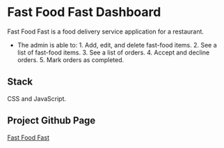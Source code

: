 # Fast Food Fast Dashboard
Fast Food Fast is a food  delivery service application for a restaurant. 
 - The admin is able to:
        1. Add, edit, and delete fast-food items.
        2. See a list of fast-food items.
        3. See a list of orders.
        4. Accept and decline orders.
        5. Mark orders as completed.

## Stack
CSS and JavaScript.

## Project Github Page
[Fast Food Fast](https://oleebranch.github.io/restaurant-dashboard)